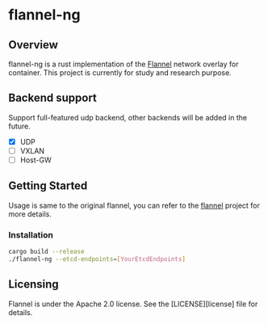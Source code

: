 # flannel-ng

## Overview
flannel-ng is a rust implementation of the [Flannel](https://github.com/flannel-io/flannel) network overlay for container. This project is currently for study and research purpose.

## Backend support

Support full-featured udp backend, other backends will be added in the future.

- [x] UDP
- [ ] VXLAN
- [ ] Host-GW

## Getting Started

Usage is same to the original flannel, you can refer to the [flannel](https://github.com/flannel-io/flannel) project for more details.

### Installation
```bash
cargo build --release
./flannel-ng --etcd-endpoints=[YourEtcdEndpoints]
```

## Licensing

Flannel is under the Apache 2.0 license. See the [LICENSE][license] file for details.